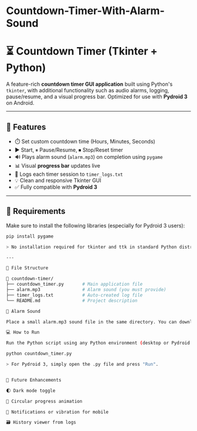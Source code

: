 # Countdown-Timer-With-Alarm-Sound

# ⏳ Countdown Timer (Tkinter + Python)

A feature-rich **countdown timer GUI application** built using Python's `tkinter`, with additional functionality such as audio alarms, logging, pause/resume, and a visual progress bar. Optimized for use with **Pydroid 3** on Android.

---

## 🚀 Features

- ⏱️ Set custom countdown time (Hours, Minutes, Seconds)
- ▶️ Start, ⏸ Pause/Resume, ⏹ Stop/Reset timer
- 🔊 Plays alarm sound (`alarm.mp3`) on completion using `pygame`
- 📊 Visual **progress bar** updates live
- 📝 Logs each timer session to `timer_logs.txt`
- 💡 Clean and responsive Tkinter GUI
- ✅ Fully compatible with **Pydroid 3**

---

## 🔧 Requirements

Make sure to install the following libraries (especially for Pydroid 3 users):

```bash
pip install pygame

> No installation required for tkinter and ttk in standard Python distributions or Pydroid 3.

---

📁 File Structure

📁 countdown-timer/
├── countdown_timer.py       # Main application file
├── alarm.mp3                # Alarm sound (you must provide)
├── timer_logs.txt           # Auto-created log file
└── README.md                # Project description

🎵 Alarm Sound

Place a small alarm.mp3 sound file in the same directory. You can download royalty-free sounds from freesound.org or create a short beep sound using any audio tool.

💻 How to Run

Run the Python script using any Python environment (desktop or Pydroid 3 mobile):

python countdown_timer.py

> For Pydroid 3, simply open the .py file and press "Run".


📌 Future Enhancements

🌓 Dark mode toggle

🔵 Circular progress animation

📲 Notifications or vibration for mobile

🗃 History viewer from logs
